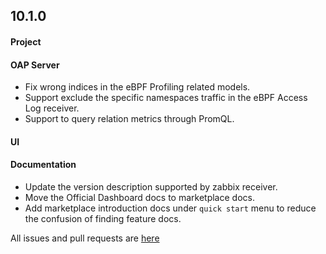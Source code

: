## 10.1.0

#### Project


#### OAP Server

* Fix wrong indices in the eBPF Profiling related models.
* Support exclude the specific namespaces traffic in the eBPF Access Log receiver.
* Support to query relation metrics through PromQL.

#### UI


#### Documentation

* Update the version description supported by zabbix receiver.
* Move the Official Dashboard docs to marketplace docs. 
* Add marketplace introduction docs under `quick start` menu to reduce the confusion of finding feature docs.

All issues and pull requests are [here](https://github.com/apache/skywalking/milestone/205?closed=1)
